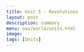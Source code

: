 ```yaml
---
title: Unit 5 - Revolutions 
layout: post
description: summary
menu: nav/world/units.html
image: 
tags: [Units]
---
```


